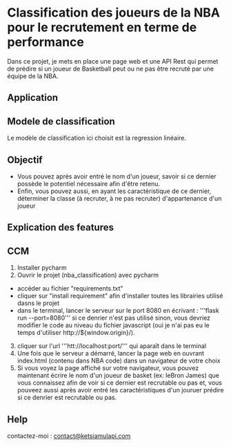 # Classification des joueurs de la NBA pour le recrutement en terme de performance 


Dans ce projet, je mets en place une page web et une API Rest qui permet de prédire si un joueur de Basketball peut ou ne pas être recruté par une équipe de la NBA.

## Application


## Modele de classification

Le modèle de classification ici choisit est la regression linéaire.

## Objectif 

* Vous pouvez après avoir entré le nom d'un joueur, savoir si ce dernier possède le potentiel nécessaire afin d'être retenu.
* Enfin, vous pouvez aussi, en ayant les caractéristique de ce dernier, déterminer la classe (à recruter, à ne pas recruter) d'appartenance d'un joueur

## Explication des features


## CCM

1) Installer pycharm
2) Ouvrir le projet (nba_classification) avec pycharm
* accéder au fichier "requirements.txt"
* cliquer sur "install requirement" afin d'installer toutes les librairies utilisé dasns le projet
* dans le terminal, lancer le serveur sur le port 8080 en écrivant : '''flask run --port=8080'''
  si ce denrier n'est pas utilisé sinon, vous devriez modifier le code au niveau du fichier javascript (oui je n'ai pas eu le temps d'utiliser http://${window.origin}/).
3) cliquer sur l'url '''htt://localhost:port/''' qui aparaît dans le terminal
3) Une fois que le serveur a démarré, lancer la page web en ouvrant index.html (contenu dans NBA code) dans un navigateur de votre choix
4) Si vous voyez la page affiché sur votre navigateur, vous pouvez maintenant écrire le nom d'un joueur de basket (ex: leBron James) que vous connaissez afin de voir si ce dernier est recrutable ou pas et, vous pouveez aussi après avoir entré les caractéristiques d'un jouruer prédire si ce denrier est recrutable ou pas.

## Help

contactez-moi : contact@ketsiamulapi.com
   
